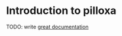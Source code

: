 # Introduction to pilloxa

TODO: write [great documentation](http://jacobian.org/writing/what-to-write/)
